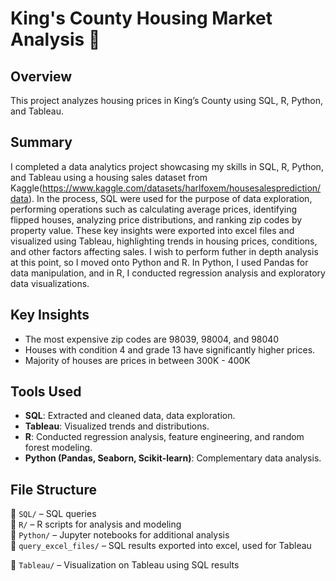 # King's County Housing Market Analysis 🏡

## Overview
This project analyzes housing prices in King’s County using SQL, R, Python, and Tableau. 

## Summary
I completed a data analytics project showcasing my skills in SQL, R, Python, and Tableau using a housing sales dataset from Kaggle(https://www.kaggle.com/datasets/harlfoxem/housesalesprediction/data). In the process, SQL were used for the purpose of data exploration, performing operations such as calculating average prices, identifying flipped houses, analyzing price distributions, and ranking zip codes by property value. These key insights were exported into excel files and visualized using Tableau, highlighting trends in housing prices, conditions, and other factors affecting sales. I wish to perform futher in depth analysis at this point, so I moved onto Python and R. In Python, I used Pandas for data manipulation, and in R, I conducted regression analysis and exploratory data visualizations. 

## Key Insights
- The most expensive zip codes are 98039, 98004, and 98040
- Houses with condition 4 and grade 13 have significantly higher prices.
- Majority of houses are prices in between 300K - 400K

## Tools Used
- **SQL**: Extracted and cleaned data, data exploration.
- **Tableau**: Visualized trends and distributions.
- **R**: Conducted regression analysis, feature engineering, and random forest modeling.
- **Python (Pandas, Seaborn, Scikit-learn)**: Complementary data analysis.

## File Structure
📂 `SQL/` – SQL queries  
📂 `R/` – R scripts for analysis and modeling  
📂 `Python/` – Jupyter notebooks for additional analysis  
📂 `query_excel_files/` – SQL results exported into excel, used for Tableau

📂 `Tableau/` – Visualization on Tableau using SQL results

